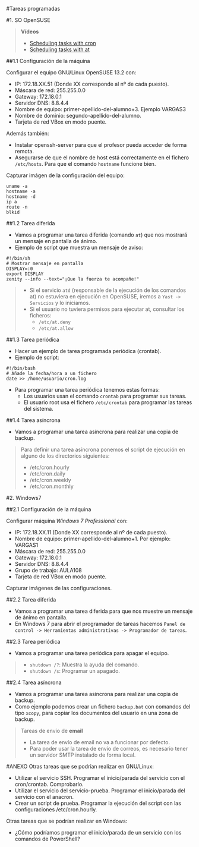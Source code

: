 
#Tareas programadas

#1. SO OpenSUSE

> **Vídeos**
>
> * [Scheduling tasks with cron](https://www.youtube.com/embed/yBkJQKinZKY)
> * [Scheduling tasks with at](https://www.youtube.com/embed/cf-oUCobxiM?list=UUFFLP0dKesrKWccYscdAr9A)
>

##1.1 Configuración de la máquina

Configurar el equipo GNU/Linux OpenSUSE 13.2 con:
* IP: 172.18.XX.51 (Donde XX corresponde al nº de cada puesto).
* Máscara de red: 255.255.0.0
* Gateway: 172.18.0.1
* Servidor DNS: 8.8.4.4
* Nombre de equipo: primer-apellido-del-alumno+3. Ejemplo VARGAS3
* Nombre de dominio: segundo-apellido-del-alumno.
* Tarjeta de red VBox en modo puente.

Además también:
* Instalar openssh-server para que el profesor pueda acceder de forma remota.
* Asegurarse de que el nombre de host está correctamente en el fichero `/etc/hosts`.
Para que el comando `hostname` funcione bien.

Capturar imágen de la configuración del equipo:

    uname -a
    hostname -a
    hostname -d
    ip a
    route -n
    blkid

##1.2 Tarea diferida

* Vamos a programar una tarea diferida (comando `at`) que nos mostrará
un mensaje en pantalla de ánimo.
* Ejemplo de script que muestra un mensaje de aviso:

```
#!/bin/sh
# Mostrar mensaje en pantalla
DISPLAY=:0
export DISPLAY
zenity --info --text="¡Que la fuerza te acompañe!"
```

> * Si el servicio `atd` (responsable de la ejecución de los comandos at) no estuviera
en ejecución en OpenSUSE, iremos a `Yast -> Servicios` y lo iniciamos.
> * Si el usuario no tuviera permisos para ejecutar at, consultar los ficheros:
>     * `/etc/at.deny`
>     * `/etc/at.allow`

##1.3 Tarea periódica

* Hacer un ejemplo de tarea programada periódica (crontab).
* Ejemplo de script:

```
#!/bin/bash
# Añade la fecha/hora a un fichero
date >> /home/usuario/cron.log
```

* Para programar una tarea periódica tenemos estas formas:
    * Los usuarios usan el comando `crontab`  para programar sus tareas.
    * El usuario root usa el fichero `/etc/crontab` para programar las tareas del sistema. 

##1.4 Tarea asíncrona

* Vamos a programar una tarea asíncrona para realizar una copia de backup.
> Para definir una tarea asíncrona ponemos el script de ejecución en alguno 
de los directorios siguientes:
> * /etc/cron.hourly
> * /etc/cron.daily
> * /etc/cron.weekly
> * /etc/cron.monthly
    
#2. Windows7

##2.1 Configuración de la máquina

Configurar máquina *Windows 7 Professional* con:
* IP: 172.18.XX.11 (Donde XX corresponde al nº de cada puesto).
* Nombre de equipo: primer-apellido-del-alumno+1. Por ejemplo: VARGAS1
* Máscara de red: 255.255.0.0
* Gateway: 172.18.0.1
* Servidor DNS: 8.8.4.4
* Grupo de trabajo: AULA108
* Tarjeta de red VBox en modo puente.

Capturar imágenes de las configuraciones.

##2.2 Tarea diferida

* Vamos a programar una tarea diferida para que nos muestre un mensaje 
de ánimo en pantalla.
* En Windows 7 para abrir el programador de tareas hacemos 
`Panel de control -> Herramientas administrativas -> Programador de tareas`.

##2.3 Tarea periódica

* Vamos a programar una tarea periódica para apagar el equipo.

> * `shutdown /?`: Muestra la ayuda del comando.
> * `shutdown /s`: Programar un apagado.

##2.4 Tarea asíncrona

* Vamos a programar una tarea asíncrona para realizar una copia de backup.
* Como ejemplo podemos crear un fichero `backup.bat` con comandos del tipo `xcopy`,
para copiar los documentos del usuario en una zona de backup.

> Tareas de envío de **email**
> * La tarea de envío de email no va a funcionar por defecto.
> * Para poder usar la tarea de envío de correos, es necesario tener un servidor SMTP instalado de forma local.

#ANEXO
Otras tareas que se podrían realizar en GNU/Linux:
* Utilizar el servicio SSH. Programar el inicio/parada del servicio con el cron/crontab. Comprobarlo.
* Utilizar el servicio del servicio-prueba. Programar el inicio/parada del servicio con el anacron.
* Crear un script de prueba. Programar la ejecución del script con las configuraciones /etc/cron.hourly.

Otras tareas que se podrían realizar en Windows:
* ¿Cómo podríamos programar el inicio/parada de un servicio con los comandos de PowerShell?
